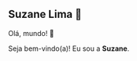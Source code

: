 ## Suzane Lima :cherry_blossom:

Olá, mundo! :slightly_smiling_face:

Seja bem-vindo(a)! Eu sou a **Suzane**.
